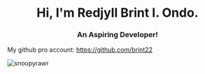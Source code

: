 
<h1 align="center">Hi, I'm Redjyll Brint I. Ondo.</h1>
<h3 align="center">An Aspiring Developer!</h3>
<p>My github pro account: <a href="https://github.com/brint22" target="_blank">https://github.com/brint22</a></p>

<p align="left"> <img src="https://komarev.com/ghpvc/?username=snoopyrawr&label=Profile%20views&color=840807&style=flat" alt="snoopyrawr" /> </p>

